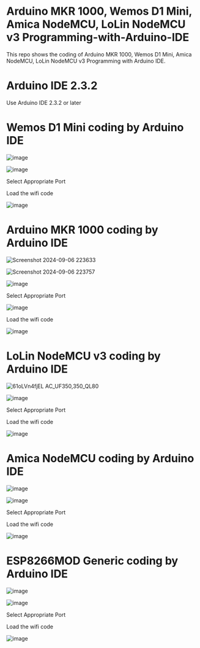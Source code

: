 # Arduino MKR 1000, Wemos D1 Mini, Amica NodeMCU, LoLin NodeMCU v3 Programming-with-Arduino-IDE

This repo shows the coding of Arduino MKR 1000, Wemos D1 Mini, Amica NodeMCU, LoLin NodeMCU v3 Programming with Arduino IDE.

# Arduino IDE 2.3.2

Use Arduino IDE 2.3.2 or later


#  Wemos D1 Mini coding by Arduino IDE

![image](https://github.com/user-attachments/assets/c52fa1d0-aca5-4ad3-97f7-1c3af998e8f3)

![image](https://github.com/user-attachments/assets/07128115-e2b5-486b-b5cd-dc888783a3f6)


Select Appropriate Port


Load the wifi code

![image](https://github.com/user-attachments/assets/e13161f3-6df4-4cdc-9cd5-f56bfd650b10)


# Arduino MKR 1000 coding by Arduino IDE


![Screenshot 2024-09-06 223633](https://github.com/user-attachments/assets/f75c6cf1-9682-4178-8cce-57e4175b865f)

![Screenshot 2024-09-06 223757](https://github.com/user-attachments/assets/d8bb3581-69c2-43b5-8ad0-1868ad0cfdaf)

![image](https://github.com/user-attachments/assets/e59565c9-3fc1-4729-b2e9-1c15e7bf8235)


Select Appropriate Port

![image](https://github.com/user-attachments/assets/79d1c0fd-9670-4ece-9135-3f341b491d15)

Load the wifi code

![image](https://github.com/user-attachments/assets/7dc318cb-e42d-448d-86b0-2a1085f0b495)

# LoLin NodeMCU v3 coding by Arduino IDE

![61oLVn4fjEL _AC_UF350,350_QL80_](https://github.com/user-attachments/assets/5072f7a8-ad9e-4025-9258-fd008d4f383d)

![image](https://github.com/user-attachments/assets/3ffdc941-c200-4ce7-81a5-8fa002f57b75)

Select Appropriate Port


Load the wifi code

![image](https://github.com/user-attachments/assets/86ed96f8-a8d8-494e-ba79-890ddd1214cf)



# Amica NodeMCU coding by Arduino IDE

![image](https://github.com/user-attachments/assets/440a4f90-47ab-4b14-a96c-03c8b44c0d2a)


![image](https://github.com/user-attachments/assets/2d1f0967-a218-4bcd-928a-32223aba7681)

Select Appropriate Port

Load the wifi code

![image](https://github.com/user-attachments/assets/d702019e-fb80-406a-b267-3b87ae68b5cc)


# ESP8266MOD Generic coding by Arduino IDE

![image](https://github.com/user-attachments/assets/2ddb9495-9a60-4178-b3bb-6211b7891d65)


![image](https://github.com/user-attachments/assets/2d1f0967-a218-4bcd-928a-32223aba7681)

Select Appropriate Port

Load the wifi code

![image](https://github.com/user-attachments/assets/d702019e-fb80-406a-b267-3b87ae68b5cc)


